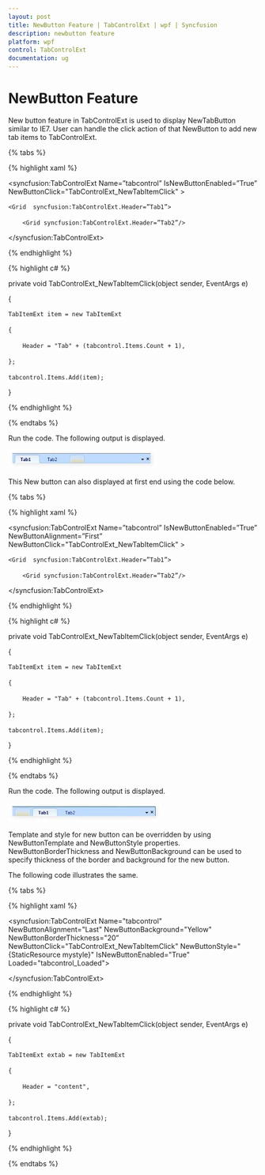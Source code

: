 ```yaml
---
layout: post
title: NewButton Feature | TabControlExt | wpf | Syncfusion
description: newbutton feature
platform: wpf
control: TabControlExt
documentation: ug
---
```


# NewButton Feature

New button feature in TabControlExt is used to display NewTabButton similar to IE7. User can handle the click action of that NewButton to add new tab items to TabControlExt.

{% tabs %}

{% highlight xaml %}

<syncfusion:TabControlExt  Name=”tabcontrol” IsNewButtonEnabled=”True” NewButtonClick="TabControlExt_NewTabItemClick" >

    <Grid  syncfusion:TabControlExt.Header=”Tab1”>

        <Grid syncfusion:TabControlExt.Header=”Tab2”/>

</syncfusion:TabControlExt>

{% endhighlight %}

{% highlight c# %}

private void TabControlExt_NewTabItemClick(object sender, EventArgs e)

{

    TabItemExt item = new TabItemExt

    {

        Header = "Tab" + (tabcontrol.Items.Count + 1),

    };

    tabcontrol.Items.Add(item);

}

{% endhighlight %}

{% endtabs %}



Run the code. The following output is displayed.

![](NewButton-Feature_images/NewButton-Feature_img1.jpeg)


This New button can also displayed at first end using the code below.

{% tabs %}

{% highlight xaml %}

<syncfusion:TabControlExt  Name=”tabcontrol” IsNewButtonEnabled=”True” NewButtonAlignment=”First”  NewButtonClick="TabControlExt_NewTabItemClick" >

    <Grid  syncfusion:TabControlExt.Header=”Tab1”>

        <Grid syncfusion:TabControlExt.Header=”Tab2”/>

</syncfusion:TabControlExt>

{% endhighlight %}

{% highlight c# %}

private void TabControlExt_NewTabItemClick(object sender, EventArgs e)

{

    TabItemExt item = new TabItemExt

    {

        Header = "Tab" + (tabcontrol.Items.Count + 1),

    };

    tabcontrol.Items.Add(item);

}

{% endhighlight %}

{% endtabs %}



Run the code. The following output is displayed.

![](NewButton-Feature_images/NewButton-Feature_img2.jpeg)

Template and style for new button can be overridden by using NewButtonTemplate and NewButtonStyle properties.  NewButtonBorderThickness and NewButtonBackground can be used to specify thickness of the border and background for the new button.

The following code illustrates the same.


{% tabs %}

{% highlight xaml %}

<syncfusion:TabControlExt Name="tabcontrol" NewButtonAlignment="Last" NewButtonBackground="Yellow" NewButtonBorderThickness="20” NewButtonClick="TabControlExt_NewTabItemClick" NewButtonStyle="{StaticResource mystyle}" IsNewButtonEnabled="True" Loaded="tabcontrol_Loaded">

</syncfusion:TabControlExt>

{% endhighlight %}

{% highlight c# %}

private void TabControlExt_NewTabItemClick(object sender, EventArgs e)

{

    TabItemExt extab = new TabItemExt

    {

        Header = "content",

    };

    tabcontrol.Items.Add(extab);

}

{% endhighlight %}

{% endtabs %}



